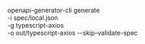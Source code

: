 openapi-generator-cli generate \
  -i spec/local.json \
  -g typescript-axios \
  -o out/typescript-axios --skip-validate-spec
